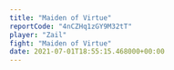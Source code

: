 ```yaml
---
title: "Maiden of Virtue"
reportCode: "4nCZHq1zGY9M32tT"
player: "Zail"
fight: "Maiden of Virtue"
date: 2021-07-01T18:55:15.468000+00:00
---
```

